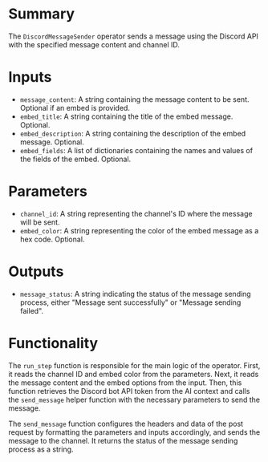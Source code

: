 # Summary
The `DiscordMessageSender` operator sends a message using the Discord API with the specified message content and channel ID.

# Inputs
- `message_content`: A string containing the message content to be sent. Optional if an embed is provided.
- `embed_title`: A string containing the title of the embed message. Optional.
- `embed_description`: A string containing the description of the embed message. Optional.
- `embed_fields`: A list of dictionaries containing the names and values of the fields of the embed. Optional.

# Parameters
- `channel_id`: A string representing the channel's ID where the message will be sent.
- `embed_color`: A string representing the color of the embed message as a hex code. Optional.

# Outputs
- `message_status`: A string indicating the status of the message sending process, either "Message sent successfully" or "Message sending failed".

# Functionality
The `run_step` function is responsible for the main logic of the operator. First, it reads the channel ID and embed color from the parameters. Next, it reads the message content and the embed options from the input. Then, this function retrieves the Discord bot API token from the AI context and calls the `send_message` helper function with the necessary parameters to send the message.

The `send_message` function configures the headers and data of the post request by formatting the parameters and inputs accordingly, and sends the message to the channel. It returns the status of the message sending process as a string.
